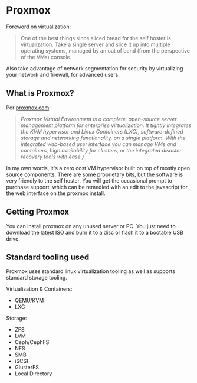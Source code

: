 # Proxmox

Foreword on virtualization:

> One of the best things since sliced bread for the self hoster is virtualization. Take a single server and slice it up into multiple operating systems, managed by an out of band (from the perspective of the VMs) console.

Also take advantage of network segmentation for security by virtualizing your network and firewall, for advanced users.

## What is Proxmox?

Per [proxmox.com](https://www.proxmox.com/en/): 

> *Proxmox Virtual Environment is a complete, open-source server management platform for enterprise virtualization. It tightly integrates the KVM hypervisor and Linux Containers (LXC), software-defined storage and networking functionality, on a single platform. With the integrated web-based user interface you can manage VMs and containers, high availability for clusters, or the integrated disaster recovery tools with ease.)*

In my own words, it's a zero cost VM hypervisor built on top of mostly open source components. There are some proprietary bits, but the software is very friendly to the self hoster. You will get the occasional prompt to purchase support, which can be remedied with an edit to the javascript for the web interface on the proxmox install.

## Getting Proxmox

You can install proxmox on any unused server or PC. You just need to download the [latest ISO](https://www.proxmox.com/en/downloads) and burn it to a disc or flash it to a bootable USB drive.

## Standard tooling used

Proxmox uses standard linux virtualization tooling as well as supports standard storage tooling.

Virtualization & Containers:

* QEMU/KVM
* LXC

Storage:

* ZFS
* LVM
* Ceph/CephFS
* NFS
* SMB
* iSCSI
* GlusterFS
* Local Directory
